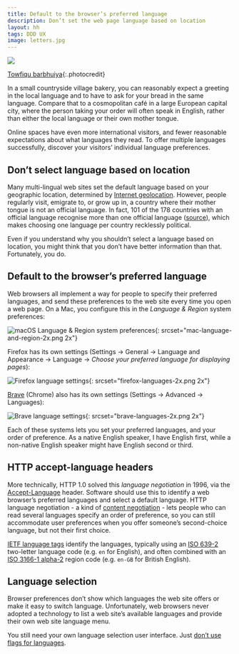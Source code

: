 ```yaml
---
title: Default to the browser’s preferred language
description: Don’t set the web page language based on location
layout: hh
tags: DDD UX
image: letters.jpg
---
```


![](letters.jpg)

[Towfiqu barbhuiya](https://unsplash.com/photos/5u6bz2tYhX8){:.photocredit}

In a small countryside village bakery, you can reasonably expect a greeting in the local language and to have to ask for your bread in the same language.
Compare that to a cosmopolitan café in a large European capital city, where the person taking your order will often speak in English, rather than either the local language or their own mother tongue.

Online spaces have even more international visitors, and fewer reasonable expectations about what languages they read.
To offer multiple languages successfully, discover your visitors’ individual language preferences.

## Don’t select language based on location

Many multi-lingual web sites set the default language based on your geographic location,
determined by [Internet geolocation](https://en.wikipedia.org/wiki/Internet_geolocation).
However, people regularly visit, emigrate to, or grow up in, a country where their mother tongue is not an official language.
In fact, 101 of the 178 countries with an official language recognise more than one official language
([source](https://en.wikipedia.org/wiki/Official_language)),
which makes choosing one language per country recklessly political.

Even if you understand why you shouldn’t select a language based on location,
you might think that you don’t have better information than that.
Fortunately, you do.

## Default to the browser’s preferred language

Web browsers all implement a way for people to specify their preferred languages, 
and send these preferences to the web site every time you open a web page.
On a Mac, you configure this in the _Language & Region_ system preferences:

![macOS Language & Region system preferences](mac-language-and-region.png){: srcset="mac-language-and-region-2x.png 2x"}

Firefox has its own settings (Settings → General → Language and Appearance → Language → 
_Choose your preferred language for displaying pages_):

![Firefox language settings](firefox-languages.png){: srcset="firefox-languages-2x.png 2x"}

[Brave](https://brave.com/) (Chrome) also has its own settings (Settings → Advanced → Languages):

![Brave language settings](brave-languages.png){: srcset="brave-languages-2x.png 2x"}

Each of these systems lets you set your preferred languages, and your order of preference.
As a native English speaker, I have English first, while a non-native English speaker might have English second or third.

## HTTP accept-language headers

More technically, HTTP 1.0 solved this _language negotiation_ in 1996, via the 
[Accept-Language](https://developer.mozilla.org/en-US/docs/Web/HTTP/Headers/Accept-Language) header.
Software should use this to identify a web browser’s preferred languages and select a default language.
HTTP language negotiation - a kind of
[content negotiation](https://en.wikipedia.org/wiki/Content_negotiation) -
lets people who can read several languages specify an order of preference, 
so you can still accommodate user preferences when you offer someone’s second-choice language, but not their first choice.

[IETF language tags](https://en.wikipedia.org/wiki/IETF_language_tag)
identify the languages, typically using an
[ISO 639-2](https://en.wikipedia.org/wiki/ISO_639-2) two-letter language code (e.g. `en` for English),
and often combined with an
[ISO 3166-1 alpha-2](https://en.wikipedia.org/wiki/ISO_3166-1_alpha-2) region code
(e.g. `en-GB` for British English).

## Language selection

Browser preferences don’t show which languages the web site offers or make it easy to switch language.
Unfortunately, web browsers never adopted a technology to list a web site’s available languages and provide their own web site language menu.

You still need your own language selection user interface.
Just [don’t use flags for languages](language-selection).
